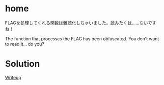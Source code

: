 # home

FLAGを処理してくれる関数は難読化しちゃいました。読みたくは……ないですね！

The function that processes the FLAG has been obfuscated. You don't want to read it... do you?

# Solution
[Writeup](./solve/writeup.md)
